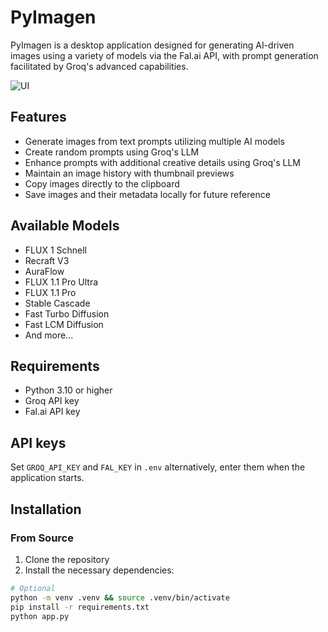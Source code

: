 # PyImagen
PyImagen is a desktop application designed for generating AI-driven images using a variety of models via the Fal.ai API, with prompt generation facilitated by Groq's advanced capabilities.

<img alt="UI" src="https://github.com/user-attachments/assets/3c6748f1-b0ad-4c49-8baa-ce9d6e7d4ee6">

## Features

- Generate images from text prompts utilizing multiple AI models
- Create random prompts using Groq's LLM
- Enhance prompts with additional creative details using Groq's LLM
- Maintain an image history with thumbnail previews
- Copy images directly to the clipboard
- Save images and their metadata locally for future reference

## Available Models

- FLUX 1 Schnell
- Recraft V3 
- AuraFlow
- FLUX 1.1 Pro Ultra
- FLUX 1.1 Pro
- Stable Cascade
- Fast Turbo Diffusion
- Fast LCM Diffusion
- And more...

## Requirements

- Python 3.10 or higher
- Groq API key
- Fal.ai API key

## API keys
Set `GROQ_API_KEY` and `FAL_KEY` in `.env` alternatively, enter them when the application starts.

## Installation

### From Source

1. Clone the repository
2. Install the necessary dependencies:

```bash
# Optional
python -m venv .venv && source .venv/bin/activate 
pip install -r requirements.txt
python app.py
```
